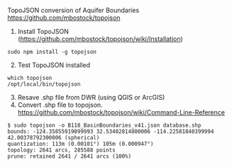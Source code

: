 TopoJSON conversion of Aquifer Boundaries 
https://github.com/mbostock/topojson


1. Install TopoJSON (https://github.com/mbostock/topojson/wiki/Installation)
```
sudo npm install -g topojson
```
2. Test TopoJSON installed
```
which topojson
/opt/local/bin/topojson
```
3. Resave .shp file from DWR (using QGIS or ArcGIS)
4. Convert .shp file to topojson. https://github.com/mbostock/topojson/wiki/Command-Line-Reference
```
$ sudo topojson -o B118_BasinBoundaries_v41.json database.shp                        
bounds: -124.35855919099993 32.53402814800006 -114.22581840399994 42.00378792300006 (spherical)
quantization: 113m (0.00101°) 105m (0.000947°)
topology: 2641 arcs, 285588 points
prune: retained 2641 / 2641 arcs (100%)

```
